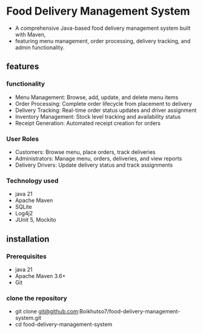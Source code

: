 # Food Delivery Management System
- A comprehensive Java-based food delivery management system built with Maven, 
- featuring menu management, order processing, delivery tracking, and admin functionality.

## features

### functionality

- Menu Management: Browse, add, update, and delete menu items
- Order Processing: Complete order lifecycle from placement to delivery
- Delivery Tracking: Real-time order status updates and driver assignment
- Inventory Management: Stock level tracking and availability status
- Receipt Generation: Automated receipt creation for orders

### User Roles

- Customers: Browse menu, place orders, track deliveries
- Administrators: Manage menu, orders, deliveries, and view reports
- Delivery Drivers: Update delivery status and track assignments

### Technology used

- java 21
- Apache Maven
- SQLite
- Log4j2
- JUnit 5, Mockito

## installation 

### Prerequisites

- java 21 
- Apache Maven 3.6+
- Git

### clone the repository 
- git clone git@github.com:Boikhutso7/food-delivery-management-system.git
- cd food-delivery-management-system